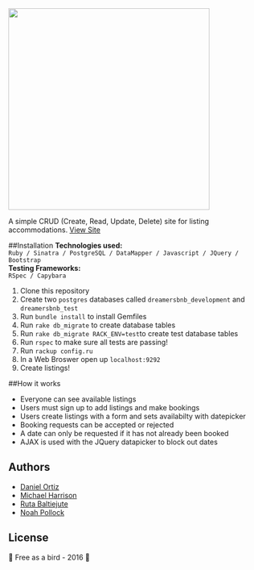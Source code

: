 <img src="http://i.imgur.com/KxTOeje.png" width="400" />

A simple CRUD (Create, Read, Update, Delete) site for listing accommodations. 
[View Site](https://dreamersbnb.herokuapp.com/)

##Installation 
**Technologies used:**
<br>
`Ruby / Sinatra / PostgreSQL / DataMapper / Javascript / JQuery / Bootstrap`
<br>
**Testing Frameworks:**
<br>
`RSpec / Capybara`

1. Clone this repository
2. Create two `postgres` databases called `dreamersbnb_development` and `dreamersbnb_test`
3. Run `bundle install` to install Gemfiles
4. Run `rake db_migrate` to create database tables
5. Run `rake db_migrate RACK_ENV=test`to create test database tables
6. Run `rspec` to make sure all tests are passing!
6. Run `rackup config.ru`
7. In a Web Broswer open up `localhost:9292`
8. Create listings!

##How it works
- Everyone can see available listings
- Users must sign up to add listings and make bookings  
- Users create listings with a form and sets availabilty with datepicker
- Booking requests can be accepted or rejected
- A date can only be requested if it has not already been booked
- AJAX is used with the JQuery datapicker to block out dates

Authors
-------
 - [Daniel Ortiz](http://www.github.com/Vollcode)
 - [Michael Harrison](http://www.github.com/harrim91)
 - [Ruta Baltiejute](http://www.github.com/Melodija)
 - [Noah Pollock](http://www.github.com/knowerlittle)

License
-------
:hatching_chick: Free as a bird - 2016 :hatched_chick:
